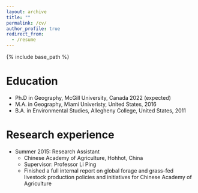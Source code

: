 ```yaml
---
layout: archive
title: ""
permalink: /cv/
author_profile: true
redirect_from:
  - /resume
---
```


{% include base_path %}

Education
======
* Ph.D in Geography, McGill University, Canada 2022 (expected)
* M.A. in Geography, Miami Univeristy, United States, 2016
* B.A. in Environmental Studies, Allegheny College, United States, 2011

Research experience
======
* Summer 2015: Research Assistant
  * Chinese Academy of Agriculture, Hohhot, China
  * Supervisor: Professor Li Ping
  * Finished a full internal report on global forage and grass-fed livestock production policies and initiatives for Chinese Academy of Agriculture
 
  
 

